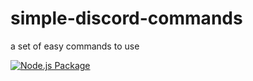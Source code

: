 # simple-discord-commands
 a set of easy commands to use

[![Node.js Package](https://github.com/a1cd/simple-discord-commands/actions/workflows/npm-publish.yml/badge.svg)](https://github.com/a1cd/simple-discord-commands/actions/workflows/npm-publish.yml)
